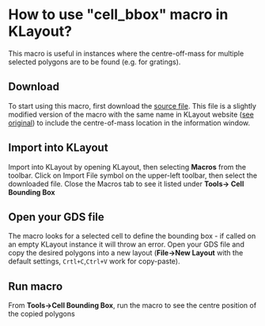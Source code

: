 # How to use "cell_bbox" macro in KLayout?

This macro is useful in instances where the centre-off-mass for multiple selected polygons are to be found (e.g. for gratings).

## Download
To start using this macro, first download the [source file](../references/cell_bbox.lym). This file is a slightly modified version of the macro with the same name in KLayout website ([see original](https://www.klayout.org/svn-public/klayout-resources/trunk/scripts/cell_bbox.lym)) to include the centre-of-mass location in the information window.

## Import into KLayout

Import into KLayout by opening KLayout, then selecting **Macros** from the toolbar. Click on Import File symbol on the upper-left toolbar, then select the downloaded file. Close the Macros tab to see it listed under **Tools-> Cell Bounding Box**

## Open your GDS file 

The macro looks for a selected cell to define the bounding box - if called on an empty KLayout instance it will throw an error. Open your GDS file and copy the desired polygons into a new layout (**File->New Layout** with the default settings, ```Crtl+C```,```Ctrl+V``` work for copy-paste).

## Run macro

From **Tools->Cell Bounding Box**, run the macro to see the centre position of the copied polygons

